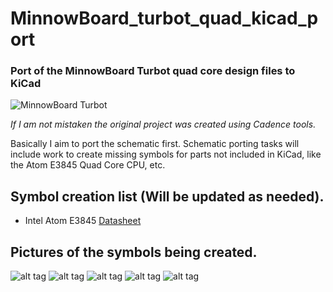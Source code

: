 # MinnowBoard_turbot_quad_kicad_port

<h3>Port of the MinnowBoard Turbot quad core design files to KiCad </h3>

![MinnowBoard Turbot](https://software.intel.com/content/dam/develop/public/us/en/images/hardware/iot-minnow-turbot-16x9.png.rendition.intel.web.720.405.png)
 
_If I am not mistaken the original project was created using Cadence tools._

Basically I aim to port the schematic first.
Schematic porting tasks will include work to create missing symbols for parts not included in KiCad, like the Atom E3845 Quad Core CPU, etc. 

## Symbol creation list (Will be updated as needed).
* Intel Atom E3845 [Datasheet](https://www.mouser.mx/datasheet/2/612/atom-e3800-family-datasheet-1522396.pdf)


## Pictures of the symbols being created. 
![alt tag](/screenshot.jpg)
![alt tag](/screenshot_2.jpg)
![alt tag](/screenshot_3.jpg)
![alt tag](/screenshot_4.jpg)
![alt tag](/screenshot_5.jpg)

